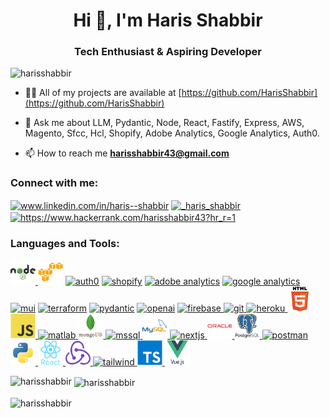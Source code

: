 <h1 align="center">Hi 👋, I'm Haris Shabbir</h1>
<h3 align="center">Tech Enthusiast & Aspiring Developer</h3>
<p align="left"> <img src="https://komarev.com/ghpvc/?username=harisshabbir&label=Profile%20views&color=0e75b6&style=flat" alt="harisshabbir" /> </p>

- 👨‍💻 All of my projects are available at [https://github.com/HarisShabbir](https://github.com/HarisShabbir)

- 💬 Ask me about LLM, Pydantic, Node, React, Fastify, Express, AWS, Magento, Sfcc, Hcl, Shopify, Adobe Analytics, Google Analytics, Auth0.

- 📫 How to reach me **harisshabbir43@gmail.com**

<h3 align="left">Connect with me:</h3>
<p align="left">
<a href="https://linkedin.com/in/haris--shabbir" target="blank"><img align="center" src="https://raw.githubusercontent.com/rahuldkjain/github-profile-readme-generator/master/src/images/icons/Social/linked-in-alt.svg" alt="www.linkedin.com/in/haris--shabbir" height="30" width="40" /></a>
<a href="https://instagram.com/_haris_shabbir" target="blank"><img align="center" src="https://raw.githubusercontent.com/rahuldkjain/github-profile-readme-generator/master/src/images/icons/Social/instagram.svg" alt="_haris_shabbir" height="30" width="40" /></a>
<a href="https://www.hackerrank.com/https://www.hackerrank.com/harisshabbir43?hr_r=1" target="blank"><img align="center" src="https://raw.githubusercontent.com/rahuldkjain/github-profile-readme-generator/master/src/images/icons/Social/hackerrank.svg" alt="https://www.hackerrank.com/harisshabbir43?hr_r=1" height="30" width="40" /></a>
</p>

<h3 align="left">Languages and Tools:</h3>
<p align="left"> </a> <a href="https://nodejs.org" target="_blank" rel="noreferrer"> <img src="https://raw.githubusercontent.com/devicons/devicon/master/icons/nodejs/nodejs-original-wordmark.svg" alt="nodejs" width="40" height="40"/> </a>  <a href="https://aws.amazon.com/" target="_blank"><img src="https://raw.githubusercontent.com/devicons/devicon/master/icons/amazonwebservices/amazonwebservices-original.svg" alt="aws" width="40" height="40"/></a>
  <a href="https://auth0.com/" target="_blank"><img src="https://cdn.worldvectorlogo.com/logos/auth0.svg" alt="auth0" width="40" height="40"/></a>
  <a href="https://shopify.com" target="_blank"><img src="https://cdn.worldvectorlogo.com/logos/shopify.svg" alt="shopify" width="40" height="40"/></a>
  <a href="https://business.adobe.com/products/analytics/adobe-analytics.html" target="_blank"><img src="https://cdn.worldvectorlogo.com/logos/adobe-analytics.svg" alt="adobe analytics" width="40" height="40"/></a>
  <a href="https://marketingplatform.google.com/about/analytics/" target="_blank"><img src="https://cdn.worldvectorlogo.com/logos/google-analytics-4.svg" alt="google analytics" width="40" height="40"/></a>
  <a href="https://mui.com/" target="_blank"><img src="https://cdn.worldvectorlogo.com/logos/material-ui-1.svg" alt="mui" width="40" height="40"/></a>
  <a href="https://www.terraform.io/" target="_blank"><img src="https://www.vectorlogo.zone/logos/terraformio/terraformio-icon.svg" alt="terraform" width="40" height="40"/></a>
  <a href="https://pydantic-docs.helpmanual.io/" target="_blank"><img src="https://avatars.githubusercontent.com/u/50679646?s=200&v=4" alt="pydantic" width="40" height="40"/></a>
  <a href="https://www.openai.com/" target="_blank"><img src="https://cdn.worldvectorlogo.com/logos/openai-icon.svg" alt="openai" width="40" height="40"/></a> <a href="https://firebase.google.com/" target="_blank" rel="noreferrer"> <img src="https://www.vectorlogo.zone/logos/firebase/firebase-icon.svg" alt="firebase" width="40" height="40"/> </a> </a> <a href="https://git-scm.com/" target="_blank" rel="noreferrer"> <img src="https://www.vectorlogo.zone/logos/git-scm/git-scm-icon.svg" alt="git" width="40" height="40"/> </a> <a href="https://heroku.com" target="_blank" rel="noreferrer"> <img src="https://www.vectorlogo.zone/logos/heroku/heroku-icon.svg" alt="heroku" width="40" height="40"/> </a> <a href="https://www.w3.org/html/" target="_blank" rel="noreferrer"> <img src="https://raw.githubusercontent.com/devicons/devicon/master/icons/html5/html5-original-wordmark.svg" alt="html5" width="40" height="40"/> </a> </a> <a href="https://developer.mozilla.org/en-US/docs/Web/JavaScript" target="_blank" rel="noreferrer"> <img src="https://raw.githubusercontent.com/devicons/devicon/master/icons/javascript/javascript-original.svg" alt="javascript" width="40" height="40"/> </a> <a href="https://www.mathworks.com/" target="_blank" rel="noreferrer"> <img src="https://upload.wikimedia.org/wikipedia/commons/2/21/Matlab_Logo.png" alt="matlab" width="40" height="40"/> </a> <a href="https://www.mongodb.com/" target="_blank" rel="noreferrer"> <img src="https://raw.githubusercontent.com/devicons/devicon/master/icons/mongodb/mongodb-original-wordmark.svg" alt="mongodb" width="40" height="40"/> </a> <a href="https://www.microsoft.com/en-us/sql-server" target="_blank" rel="noreferrer"> <img src="https://www.svgrepo.com/show/303229/microsoft-sql-server-logo.svg" alt="mssql" width="40" height="40"/> </a> <a href="https://www.mysql.com/" target="_blank" rel="noreferrer"> <img src="https://raw.githubusercontent.com/devicons/devicon/master/icons/mysql/mysql-original-wordmark.svg" alt="mysql" width="40" height="40"/> </a> <a href="https://nextjs.org/" target="_blank" rel="noreferrer"> <img src="https://cdn.worldvectorlogo.com/logos/nextjs-2.svg" alt="nextjs" width="40" height="40"/> </a> <a href="https://www.oracle.com/" target="_blank" rel="noreferrer"> <img src="https://raw.githubusercontent.com/devicons/devicon/master/icons/oracle/oracle-original.svg" alt="oracle" width="40" height="40"/> </a> </a> <a href="https://www.postgresql.org" target="_blank" rel="noreferrer"> <img src="https://raw.githubusercontent.com/devicons/devicon/master/icons/postgresql/postgresql-original-wordmark.svg" alt="postgresql" width="40" height="40"/> </a> <a href="https://postman.com" target="_blank" rel="noreferrer"> <img src="https://www.vectorlogo.zone/logos/getpostman/getpostman-icon.svg" alt="postman" width="40" height="40"/> </a> <a href="https://www.python.org" target="_blank" rel="noreferrer"> <img src="https://raw.githubusercontent.com/devicons/devicon/master/icons/python/python-original.svg" alt="python" width="40" height="40"/> </a> <a href="https://reactjs.org/" target="_blank" rel="noreferrer"> <img src="https://raw.githubusercontent.com/devicons/devicon/master/icons/react/react-original-wordmark.svg" alt="react" width="40" height="40"/> </a> <a href="https://redux.js.org" target="_blank" rel="noreferrer"> <img src="https://raw.githubusercontent.com/devicons/devicon/master/icons/redux/redux-original.svg" alt="redux" width="40" height="40"/> </a> <a href="https://tailwindcss.com/" target="_blank" rel="noreferrer"> <img src="https://www.vectorlogo.zone/logos/tailwindcss/tailwindcss-icon.svg" alt="tailwind" width="40" height="40"/> </a> <a href="https://www.typescriptlang.org/" target="_blank" rel="noreferrer"> <img src="https://raw.githubusercontent.com/devicons/devicon/master/icons/typescript/typescript-original.svg" alt="typescript" width="40" height="40"/> </a> <a href="https://vuejs.org/" target="_blank" rel="noreferrer"> <img src="https://raw.githubusercontent.com/devicons/devicon/master/icons/vuejs/vuejs-original-wordmark.svg" alt="vuejs" width="40" height="40"/> </a> </p>

<p><img align="left" src="https://github-readme-stats.vercel.app/api/top-langs?username=harisshabbir&show_icons=true&locale=en&layout=compact" alt="harisshabbir" /></p>

<p>&nbsp;<img align="center" src="https://github-readme-stats.vercel.app/api?username=harisshabbir&show_icons=true&locale=en" alt="harisshabbir" /></p>

<p><img align="center" src="https://github-readme-streak-stats.herokuapp.com/?user=harisshabbir&" alt="harisshabbir" /></p>
